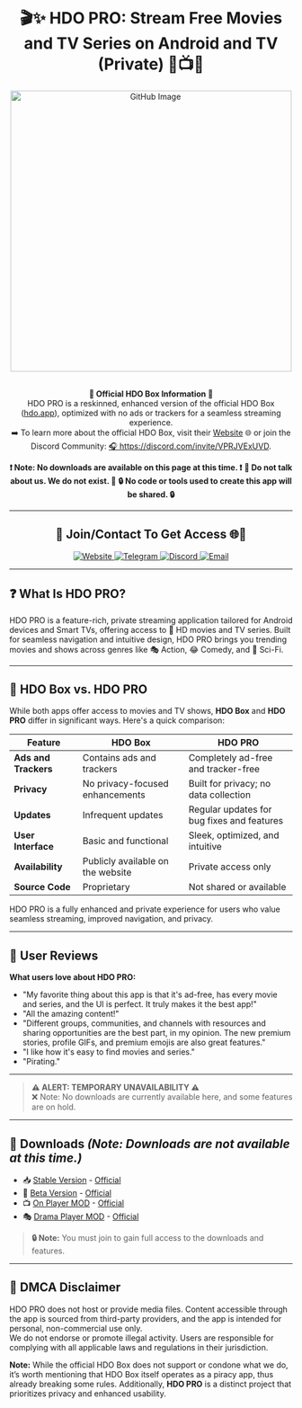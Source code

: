 <h1 align="center">🎬✨ HDO PRO: Stream Free Movies and TV Series on Android and TV (Private) 🍿📺🍥</h1>

<div align="center">
    <img src="https://github.com/user-attachments/assets/f23fcaf8-3da2-4546-9029-ebf0eeee2268" alt="GitHub Image" width="500">
    <br><br>
<p>
    <strong>🌟 Official HDO Box Information 🌟</strong><br>
    HDO PRO is a reskinned, enhanced version of the official HDO Box (<a href="https://hdo.app" target="_blank">hdo.app</a>), optimized with no ads or trackers for a seamless streaming experience.<br>
    ➡️ To learn more about the official HDO Box, visit their <a href="https://hdo.app" target="_blank">Website</a> 🌐 or join the Discord Community: <a href="https://discord.com/invite/VPRJVExUVD" target="_blank">🎧 https://discord.com/invite/VPRJVExUVD</a>.
</p>
    <strong>❗️ Note: No downloads are available on this page at this time. ❗️</strong>  
    <strong>🚫 Do not talk about us. We do not exist. 🚫</strong>  
    <strong>🔒 No code or tools used to create this app will be shared. 🔒</strong>
</div>

---

<h2 align="center">📩 Join/Contact To Get Access 🌐🍥</h2>

<div align="center">
    <a href="https://hdopro.netlify.app/">
        <img src="https://img.shields.io/badge/🌟 Website-Visit-brightgreen" alt="Website">
    </a>
    <a href="#">
        <img src="https://img.shields.io/badge/💬 Telegram-Temporarily_Unavailable-lightgrey" alt="Telegram">
    </a>
    <a href="#">
        <img src="https://img.shields.io/badge/🌀 Discord-Temporarily_Unavailable-lightgrey" alt="Discord">
    </a>
    <a href="mailto:hdopro@protonmail.com">
        <img src="https://img.shields.io/badge/📧 Email-Contact-red" alt="Email">
    </a>
</div>

---

## **❓ What Is HDO PRO?**

HDO PRO is a feature-rich, private streaming application tailored for Android devices and Smart TVs, offering access to 🎥 HD movies and TV series. Built for seamless navigation and intuitive design, HDO PRO brings you trending movies and shows across genres like 🎭 Action, 😂 Comedy, and 🚀 Sci-Fi.

---

## **🌟 HDO Box vs. HDO PRO**

While both apps offer access to movies and TV shows, **HDO Box** and **HDO PRO** differ in significant ways. Here's a quick comparison:

| Feature                | **HDO Box**                      | **HDO PRO**                       |
|------------------------|-----------------------------------|------------------------------------|
| **Ads and Trackers**   | Contains ads and trackers         | Completely ad-free and tracker-free |
| **Privacy**            | No privacy-focused enhancements  | Built for privacy; no data collection |
| **Updates**            | Infrequent updates               | Regular updates for bug fixes and features |
| **User Interface**     | Basic and functional             | Sleek, optimized, and intuitive   |
| **Availability**       | Publicly available on the website| Private access only               |
| **Source Code**        | Proprietary                      | Not shared or available           |

HDO PRO is a fully enhanced and private experience for users who value seamless streaming, improved navigation, and privacy.  

---

## **💬 User Reviews**

**What users love about HDO PRO:**  
- "My favorite thing about this app is that it's ad-free, has every movie and series, and the UI is perfect. It truly makes it the best app!"  
- "All the amazing content!"  
- "Different groups, communities, and channels with resources and sharing opportunities are the best part, in my opinion. The new premium stories, profile GIFs, and premium emojis are also great features."  
- "I like how it's easy to find movies and series."  
- "Pirating."  

---

> **⚠️ ALERT: TEMPORARY UNAVAILABILITY ⚠️**  
> ❌ Note: No downloads are currently available here, and some features are on hold.

---

## **📂 Downloads** *(Note: Downloads are not available at this time.)*

- 📥 [Stable Version](#) - [Official](https://hdo.app/)  
- 🚧 [Beta Version](#) - [Official](https://hdo.app/)  
- 📺 [On Player MOD](#) - [Official](https://play.google.com/store/apps/details?id=com.mediaon.apt)  
- 🎭 [Drama Player MOD](#) - [Official](https://drama-player.en.uptodown.com/android/download)  

> **🔒 Note:** You must join to gain full access to the downloads and features.  

---

## **📜 DMCA Disclaimer**

HDO PRO does not host or provide media files. Content accessible through the app is sourced from third-party providers, and the app is intended for personal, non-commercial use only.  
We do not endorse or promote illegal activity. Users are responsible for complying with all applicable laws and regulations in their jurisdiction.  

**Note:** While the official HDO Box does not support or condone what we do, it’s worth mentioning that HDO Box itself operates as a piracy app, thus already breaking some rules. Additionally, **HDO PRO** is a distinct project that prioritizes privacy and enhanced usability.
